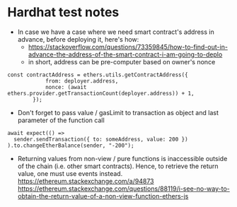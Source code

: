 # Hardhat test notes

-   In case we have a case where we need smart contract's address in advance, before deploying it, here's how:
    -   https://stackoverflow.com/questions/73359845/how-to-find-out-in-advance-the-address-of-the-smart-contract-i-am-going-to-deplo
    -   in short, address can be pre-computer based on owner's nonce

```
const contractAddress = ethers.utils.getContractAddress({
            from: deployer.address,
            nonce: (await ethers.provider.getTransactionCount(deployer.address)) + 1,
        });
```

-   Don't forget to pass value / gasLimit to transaction as object and last parameter of the function call

```
await expect(() =>
  sender.sendTransaction({ to: someAddress, value: 200 })
).to.changeEtherBalance(sender, "-200");
```

- Returning values from non-view / pure functions is inaccessible outside of the chain (i.e. other smart contracts). Hence, to retrieve the return value, one must use events instead.
https://ethereum.stackexchange.com/a/94873
https://ethereum.stackexchange.com/questions/88119/i-see-no-way-to-obtain-the-return-value-of-a-non-view-function-ethers-js
